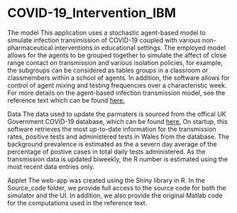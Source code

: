 # COVID-19_Intervention_IBM

The model
This application uses a stochastic agent-based model to simulate infection transimission of COVID-19 coupled with various non-pharmaceutical interventions in educational settings. The employed model allows for the agents to be grouped together to simulate the affect of close range contact on transmission and various isolation policies, for example, the subgroups can be considered as tables groups in a classroom or classmembers within a school of agents. In addition, the software allows for control of agent mixing and testing frequencies over a characteristic week. For more details on the agent-based infection transmission model, see the reference text which can be found [here.](https://www.medrxiv.org/content/10.1101/2021.03.08.21253122v1)

Data
The data used to update the parmaters is sourced from the offical UK Government COVID-19 database, which can be found [here.](https://coronavirus.data.gov.uk/details/download) On startup, this software retrieves the most up-to-date information for the transmission rates, positive tests and administered tests in Wales from the database. The background prevalence is estimated as the a severn day average of the percentage of postive cases in total daily tests administered. As the transmission data is updated biweekly, the R number is estimated using the most recent data entries only.

Applet
The web-app was created using the Shiny library in R. In the Source_code folder, we provide full access to the source code for both the simulator and the UI. In addition, we also provide the original Matlab code for the computations used in the reference text. 


